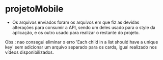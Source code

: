 # projetoMobile

- Os arquivos enviados foram os arquivos em que fiz as devidas alterações para consumir a API, sendo um deles usado para o style da aplicação, e os outro usado para realizar o restante do projeto.

Obs.: nao consegui eliminar o erro 'Each child in a list should have a unique key' sem adicionar um arquivo separado para os cards, igual realizado nos vídeos disponibilizados.
